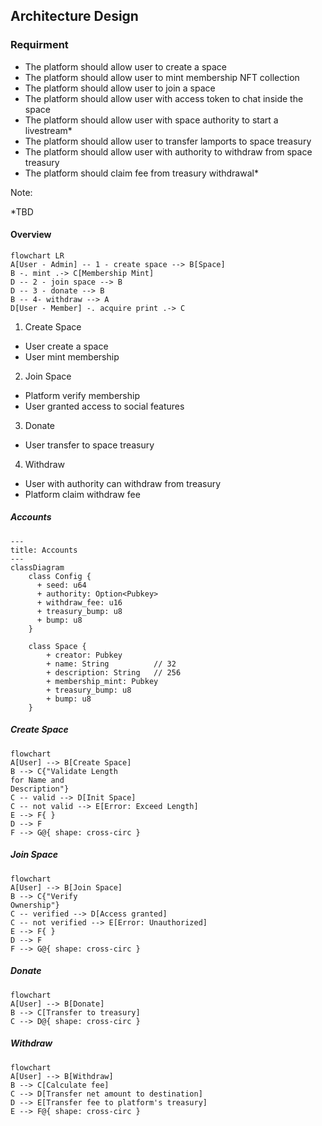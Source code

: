 ## Architecture Design

### Requirment

- The platform should allow user to create a space
- The platform should allow user to mint membership NFT collection
- The platform should allow user to join a space
- The platform should allow user with access token to chat inside the space
- The platform should allow user with space authority to start a livestream\*
- The platform should allow user to transfer lamports to space treasury
- The platform should allow user with authority to withdraw from space treasury
- The platform should claim fee from treasury withdrawal\*

Note:

\*TBD

#### Overview

```mermaid
flowchart LR
A[User - Admin] -- 1 - create space --> B[Space]
B -. mint .-> C[Membership Mint]
D -- 2 - join space --> B
D -- 3 - donate --> B
B -- 4- withdraw --> A
D[User - Member] -. acquire print .-> C

```

1. Create Space

- User create a space
- User mint membership

2. Join Space

- Platform verify membership
- User granted access to social features

3. Donate

- User transfer to space treasury

4. Withdraw

- User with authority can withdraw from treasury
- Platform claim withdraw fee

##### Accounts

```mermaid
---
title: Accounts
---
classDiagram
    class Config {
      + seed: u64
      + authority: Option<Pubkey>
      + withdraw_fee: u16
      + treasury_bump: u8
      + bump: u8
    }

    class Space {
        + creator: Pubkey
        + name: String          // 32
        + description: String   // 256
        + membership_mint: Pubkey
        + treasury_bump: u8
        + bump: u8
    }

```

##### Create Space

```mermaid
flowchart
A[User] --> B[Create Space]
B --> C{"Validate Length
for Name and
Description"}
C -- valid --> D[Init Space]
C -- not valid --> E[Error: Exceed Length]
E --> F{ }
D --> F
F --> G@{ shape: cross-circ }
```

##### Join Space

```mermaid
flowchart
A[User] --> B[Join Space]
B --> C{"Verify
Ownership"}
C -- verified --> D[Access granted]
C -- not verified --> E[Error: Unauthorized]
E --> F{ }
D --> F
F --> G@{ shape: cross-circ }
```

##### Donate

```mermaid
flowchart
A[User] --> B[Donate]
B --> C[Transfer to treasury]
C --> D@{ shape: cross-circ }
```

##### Withdraw

```mermaid
flowchart
A[User] --> B[Withdraw]
B --> C[Calculate fee]
C --> D[Transfer net amount to destination]
D --> E[Transfer fee to platform's treasury]
E --> F@{ shape: cross-circ }
```
